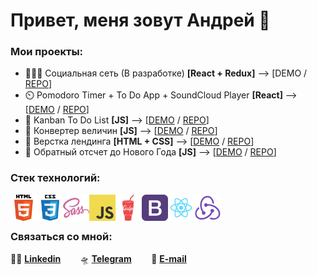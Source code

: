  # Привет, меня зовут Андрей 👋
 
 ### Мои проекты:
 - 👨‍👩‍👧 Социальная сеть (В разработке) <b>[React + Redux]</b> --> [DEMO / [REPO](http://https://github.com/mazurovandre/social-network/)]
 - ⏲️ Pomodoro Timer + To Do App + SoundCloud Player <b>[React]</b> --> [[DEMO](http://mazurovandre.github.io/productivity-booster/) / [REPO](http://https://github.com/mazurovandre/social-network/)]
 - 📃 Kanban To Do List <b>[JS]</b> --> [[DEMO](http://mazurovandre.github.io/kanban-todo/) / [REPO](http://mazurovandre.github.io/kanban-todo/)]
 - 🧮 Конвертер величин <b>[JS]</b> --> [[DEMO](http://mazurovandre.github.io/converter-js/) / [REPO](http://mazurovandre.github.io/converter-js/)]
 - 🧶 Верстка лендинга <b>[HTML + CSS]</b> --> [[DEMO](http://mazurovandre.github.io/olympic-landing/) / [REPO](http://mazurovandre.github.io/olympic-landing/)]
 - 📆 Обратный отсчет до Нового Года <b>[JS]</b> --> [[DEMO](http://mazurovandre.github.io/new-year-countdown/) / [REPO](http://mazurovandre.github.io/new-year-countdown/)]

### Стек технологий:
<img align="left" width="42px" alt="html5" src="https://raw.githubusercontent.com/github/explore/80688e429a7d4ef2fca1e82350fe8e3517d3494d/topics/html/html.png"/>
<img align="left" width="42px" alt="css3" src="https://raw.githubusercontent.com/github/explore/80688e429a7d4ef2fca1e82350fe8e3517d3494d/topics/css/css.png"/>
<img align="left" width="42px" alt="sass" src="https://raw.githubusercontent.com/github/explore/80688e429a7d4ef2fca1e82350fe8e3517d3494d/topics/sass/sass.png"/>
<img align="left" width="42px" alt="js" src="https://raw.githubusercontent.com/github/explore/80688e429a7d4ef2fca1e82350fe8e3517d3494d/topics/javascript/javascript.png"/>
<img align="left" width="42px" alt="gulp" src="https://raw.githubusercontent.com/github/explore/80688e429a7d4ef2fca1e82350fe8e3517d3494d/topics/gulp/gulp.png"/>
<img align="left" width="42px" alt="bootstrap" src="https://raw.githubusercontent.com/github/explore/80688e429a7d4ef2fca1e82350fe8e3517d3494d/topics/bootstrap/bootstrap.png"/>
<img align="left" width="42px" alt="react" src="https://raw.githubusercontent.com/github/explore/80688e429a7d4ef2fca1e82350fe8e3517d3494d/topics/react/react.png"/>
<img align="left" width="42px" alt="redux" src="https://raw.githubusercontent.com/github/explore/80688e429a7d4ef2fca1e82350fe8e3517d3494d/topics/redux/redux.png"/>
<br/>
<br/>

### Связаться со мной:

👨‍💼 **[Linkedin](https://www.linkedin.com/in/mazurovandre/)**
&nbsp;&nbsp;&nbsp;&nbsp;&nbsp;&nbsp; 
🛸 **[Telegram](http://t.me/mazurovandre)**
&nbsp;&nbsp;&nbsp;&nbsp;&nbsp;&nbsp; 
📧 **[E-mail](mailto:mazurovandre@gmail.com)**
